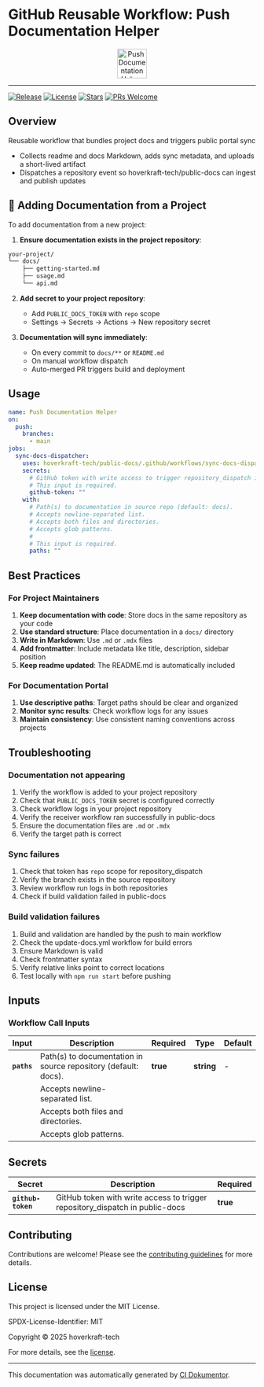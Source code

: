 <!-- header:start -->

# GitHub Reusable Workflow: Push Documentation Helper

<div align="center">
  <img src="https://opengraph.githubassets.com/67d4f23ba37d889c335d30d2b71ba778b3494a89ee6a508209c1e1c88eca349e/hoverkraft-tech/public-docs" width="60px" align="center" alt="Push Documentation Helper" />
</div>

---

<!-- header:end -->
<!-- badges:start -->

[![Release](https://img.shields.io/github/v/release/hoverkraft-tech/public-docs)](https://github.com/hoverkraft-tech/public-docs/releases)
[![License](https://img.shields.io/github/license/hoverkraft-tech/public-docs)](http://choosealicense.com/licenses/mit/)
[![Stars](https://img.shields.io/github/stars/hoverkraft-tech/public-docs?style=social)](https://img.shields.io/github/stars/hoverkraft-tech/public-docs?style=social)
[![PRs Welcome](https://img.shields.io/badge/PRs-welcome-brightgreen.svg)](https://github.com/hoverkraft-tech/public-docs/blob/main/CONTRIBUTING.md)

<!-- badges:end -->
<!-- overview:start -->

## Overview

Reusable workflow that bundles project docs and triggers public portal sync

- Collects readme and docs Markdown, adds sync metadata, and uploads a short-lived artifact
- Dispatches a repository event so hoverkraft-tech/public-docs can ingest and publish updates

<!-- overview:end -->

## 🔄 Adding Documentation from a Project

To add documentation from a new project:

1. **Ensure documentation exists in the project repository**:

```txt
your-project/
└── docs/
    ├── getting-started.md
    ├── usage.md
    └── api.md
```

2. **Add secret to your project repository**:
   - Add `PUBLIC_DOCS_TOKEN` with `repo` scope
   - Settings → Secrets → Actions → New repository secret

3. **Documentation will sync immediately**:
   - On every commit to `docs/**` or `README.md`
   - On manual workflow dispatch
   - Auto-merged PR triggers build and deployment

<!-- usage:start -->

## Usage

```yaml
name: Push Documentation Helper
on:
  push:
    branches:
      - main
jobs:
  sync-docs-dispatcher:
    uses: hoverkraft-tech/public-docs/.github/workflows/sync-docs-dispatcher.yml@18facec04f2945f4d66d510e8a06568497b73c54 # 0.1.0
    secrets:
      # GitHub token with write access to trigger repository_dispatch in public-docs
      # This input is required.
      github-token: ""
    with:
      # Path(s) to documentation in source repo (default: docs).
      # Accepts newline-separated list.
      # Accepts both files and directories.
      # Accepts glob patterns.
      #
      # This input is required.
      paths: ""
```

<!-- usage:end -->

## Best Practices

### For Project Maintainers

1. **Keep documentation with code**: Store docs in the same repository as your code
2. **Use standard structure**: Place documentation in a `docs/` directory
3. **Write in Markdown**: Use `.md` or `.mdx` files
4. **Add frontmatter**: Include metadata like title, description, sidebar position
5. **Keep readme updated**: The README.md is automatically included

### For Documentation Portal

1. **Use descriptive paths**: Target paths should be clear and organized
2. **Monitor sync results**: Check workflow logs for any issues
3. **Maintain consistency**: Use consistent naming conventions across projects

## Troubleshooting

### Documentation not appearing

1. Verify the workflow is added to your project repository
2. Check that `PUBLIC_DOCS_TOKEN` secret is configured correctly
3. Check workflow logs in your project repository
4. Verify the receiver workflow ran successfully in public-docs
5. Ensure the documentation files are `.md` or `.mdx`
6. Verify the target path is correct

### Sync failures

1. Check that token has `repo` scope for repository_dispatch
2. Verify the branch exists in the source repository
3. Review workflow run logs in both repositories
4. Check if build validation failed in public-docs

### Build validation failures

1. Build and validation are handled by the push to main workflow
2. Check the update-docs.yml workflow for build errors
3. Ensure Markdown is valid
4. Check frontmatter syntax
5. Verify relative links point to correct locations
6. Test locally with `npm run start` before pushing

<!-- inputs:start -->

## Inputs

### Workflow Call Inputs

| **Input**   | **Description**                                                | **Required** | **Type**   | **Default** |
| ----------- | -------------------------------------------------------------- | ------------ | ---------- | ----------- |
| **`paths`** | Path(s) to documentation in source repository (default: docs). | **true**     | **string** | -           |
|             | Accepts newline-separated list.                                |              |            |             |
|             | Accepts both files and directories.                            |              |            |             |
|             | Accepts glob patterns.                                         |              |            |             |

<!-- inputs:end -->
<!-- secrets:start -->

## Secrets

| **Secret**         | **Description**                                                              | **Required** |
| ------------------ | ---------------------------------------------------------------------------- | ------------ |
| **`github-token`** | GitHub token with write access to trigger repository_dispatch in public-docs | **true**     |

<!-- secrets:end -->
<!-- outputs:start -->
<!-- outputs:end -->
<!-- examples:start -->
<!-- examples:end -->
<!-- contributing:start -->

## Contributing

Contributions are welcome! Please see the [contributing guidelines](https://github.com/hoverkraft-tech/public-docs/blob/main/CONTRIBUTING.md) for more details.

<!-- contributing:end -->
<!-- security:start -->
<!-- security:end -->
<!-- license:start -->

## License

This project is licensed under the MIT License.

SPDX-License-Identifier: MIT

Copyright © 2025 hoverkraft-tech

For more details, see the [license](http://choosealicense.com/licenses/mit/).

<!-- license:end -->
<!-- generated:start -->

---

This documentation was automatically generated by [CI Dokumentor](https://github.com/hoverkraft-tech/ci-dokumentor).

<!-- generated:end -->
